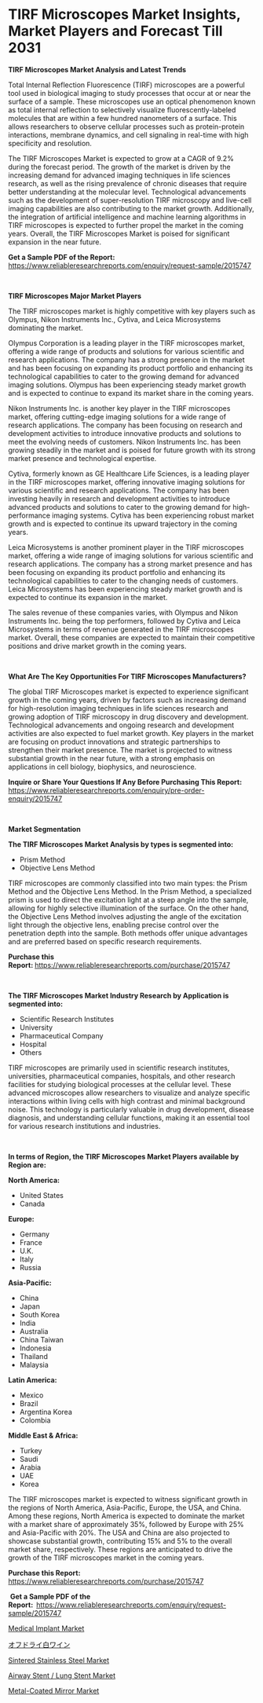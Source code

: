 <p><h1>TIRF Microscopes Market Insights, Market Players and Forecast Till 2031</h1></p><p><strong>TIRF Microscopes Market Analysis and Latest Trends</strong></p>
<p><p>Total Internal Reflection Fluorescence (TIRF) microscopes are a powerful tool used in biological imaging to study processes that occur at or near the surface of a sample. These microscopes use an optical phenomenon known as total internal reflection to selectively visualize fluorescently-labeled molecules that are within a few hundred nanometers of a surface. This allows researchers to observe cellular processes such as protein-protein interactions, membrane dynamics, and cell signaling in real-time with high specificity and resolution.</p><p>The TIRF Microscopes Market is expected to grow at a CAGR of 9.2% during the forecast period. The growth of the market is driven by the increasing demand for advanced imaging techniques in life sciences research, as well as the rising prevalence of chronic diseases that require better understanding at the molecular level. Technological advancements such as the development of super-resolution TIRF microscopy and live-cell imaging capabilities are also contributing to the market growth. Additionally, the integration of artificial intelligence and machine learning algorithms in TIRF microscopes is expected to further propel the market in the coming years. Overall, the TIRF Microscopes Market is poised for significant expansion in the near future.</p></p>
<p><strong>Get a Sample PDF of the Report:&nbsp;</strong> <a href="https://www.reliableresearchreports.com/enquiry/request-sample/2015747">https://www.reliableresearchreports.com/enquiry/request-sample/2015747</a></p>
<p>&nbsp;</p>
<p><strong>TIRF Microscopes Major Market Players</strong></p>
<p><p>The TIRF microscopes market is highly competitive with key players such as Olympus, Nikon Instruments Inc., Cytiva, and Leica Microsystems dominating the market.</p><p>Olympus Corporation is a leading player in the TIRF microscopes market, offering a wide range of products and solutions for various scientific and research applications. The company has a strong presence in the market and has been focusing on expanding its product portfolio and enhancing its technological capabilities to cater to the growing demand for advanced imaging solutions. Olympus has been experiencing steady market growth and is expected to continue to expand its market share in the coming years.</p><p>Nikon Instruments Inc. is another key player in the TIRF microscopes market, offering cutting-edge imaging solutions for a wide range of research applications. The company has been focusing on research and development activities to introduce innovative products and solutions to meet the evolving needs of customers. Nikon Instruments Inc. has been growing steadily in the market and is poised for future growth with its strong market presence and technological expertise.</p><p>Cytiva, formerly known as GE Healthcare Life Sciences, is a leading player in the TIRF microscopes market, offering innovative imaging solutions for various scientific and research applications. The company has been investing heavily in research and development activities to introduce advanced products and solutions to cater to the growing demand for high-performance imaging systems. Cytiva has been experiencing robust market growth and is expected to continue its upward trajectory in the coming years.</p><p>Leica Microsystems is another prominent player in the TIRF microscopes market, offering a wide range of imaging solutions for various scientific and research applications. The company has a strong market presence and has been focusing on expanding its product portfolio and enhancing its technological capabilities to cater to the changing needs of customers. Leica Microsystems has been experiencing steady market growth and is expected to continue its expansion in the market.</p><p>The sales revenue of these companies varies, with Olympus and Nikon Instruments Inc. being the top performers, followed by Cytiva and Leica Microsystems in terms of revenue generated in the TIRF microscopes market. Overall, these companies are expected to maintain their competitive positions and drive market growth in the coming years.</p></p>
<p>&nbsp;</p>
<p><strong>What Are The Key Opportunities For TIRF Microscopes Manufacturers?</strong></p>
<p><p>The global TIRF Microscopes market is expected to experience significant growth in the coming years, driven by factors such as increasing demand for high-resolution imaging techniques in life sciences research and growing adoption of TIRF microscopy in drug discovery and development. Technological advancements and ongoing research and development activities are also expected to fuel market growth. Key players in the market are focusing on product innovations and strategic partnerships to strengthen their market presence. The market is projected to witness substantial growth in the near future, with a strong emphasis on applications in cell biology, biophysics, and neuroscience.</p></p>
<p><strong>Inquire or Share Your Questions If Any Before Purchasing This Report:</strong> <a href="https://www.reliableresearchreports.com/enquiry/pre-order-enquiry/2015747">https://www.reliableresearchreports.com/enquiry/pre-order-enquiry/2015747</a></p>
<p>&nbsp;</p>
<p><strong>Market Segmentation</strong></p>
<p><strong>The TIRF Microscopes Market Analysis by types is segmented into:</strong></p>
<p><ul><li>Prism Method</li><li>Objective Lens Method</li></ul></p>
<p><p>TIRF microscopes are commonly classified into two main types: the Prism Method and the Objective Lens Method. In the Prism Method, a specialized prism is used to direct the excitation light at a steep angle into the sample, allowing for highly selective illumination of the surface. On the other hand, the Objective Lens Method involves adjusting the angle of the excitation light through the objective lens, enabling precise control over the penetration depth into the sample. Both methods offer unique advantages and are preferred based on specific research requirements.</p></p>
<p><strong>Purchase this Report:&nbsp;</strong><a href="https://www.reliableresearchreports.com/purchase/2015747">https://www.reliableresearchreports.com/purchase/2015747</a></p>
<p>&nbsp;</p>
<p><strong>The TIRF Microscopes Market Industry Research by Application is segmented into:</strong></p>
<p><ul><li>Scientific Research Institutes</li><li>University</li><li>Pharmaceutical Company</li><li>Hospital</li><li>Others</li></ul></p>
<p><p>TIRF microscopes are primarily used in scientific research institutes, universities, pharmaceutical companies, hospitals, and other research facilities for studying biological processes at the cellular level. These advanced microscopes allow researchers to visualize and analyze specific interactions within living cells with high contrast and minimal background noise. This technology is particularly valuable in drug development, disease diagnosis, and understanding cellular functions, making it an essential tool for various research institutions and industries.</p></p>
<p>&nbsp;</p>
<p><strong>In terms of Region, the TIRF Microscopes Market Players available by Region are:</strong></p>
<p>
    <p> <strong> North America: </strong>
        <ul>
            <li>United States</li>
            <li>Canada</li>
        </ul>
        </p> 
    <p> <strong> Europe: </strong>
        <ul>
            <li>Germany</li>
            <li>France</li>
            <li>U.K.</li>
            <li>Italy</li>
            <li>Russia</li>
        </ul>
        </p> 
    <p> <strong> Asia-Pacific: </strong>
        <ul>
            <li>China</li>
            <li>Japan</li>
            <li>South Korea</li>
            <li>India</li>
            <li>Australia</li>
            <li>China Taiwan</li>
            <li>Indonesia</li>
            <li>Thailand</li>
            <li>Malaysia</li>
        </ul>
        </p> 
    <p> <strong> Latin America: </strong>
        <ul>
            <li>Mexico</li>
            <li>Brazil</li>
            <li>Argentina Korea</li>
            <li>Colombia</li>
        </ul>
        </p> 
    <p> <strong> Middle East & Africa: </strong>
        <ul>
            <li>Turkey</li>
            <li>Saudi</li>
            <li>Arabia</li>
            <li>UAE</li>
            <li>Korea</li>
        </ul>
    </p>
    </p>
<p><p>The TIRF microscopes market is expected to witness significant growth in the regions of North America, Asia-Pacific, Europe, the USA, and China. Among these regions, North America is expected to dominate the market with a market share of approximately 35%, followed by Europe with 25% and Asia-Pacific with 20%. The USA and China are also projected to showcase substantial growth, contributing 15% and 5% to the overall market share, respectively. These regions are anticipated to drive the growth of the TIRF microscopes market in the coming years.</p></p>
<p><strong>Purchase this Report: </strong><a href="https://www.reliableresearchreports.com/purchase/2015747">https://www.reliableresearchreports.com/purchase/2015747</a></p>
<p>&nbsp;<strong>Get a Sample PDF of the Report:&nbsp;&nbsp;</strong><a href="https://www.reliableresearchreports.com/enquiry/request-sample/2015747">https://www.reliableresearchreports.com/enquiry/request-sample/2015747</a></p>
<p><strong></strong></p>
<p><p><a href="https://lydian-appliance-61d.notion.site/Medical-Implant-Market-Size-Reflecting-a-Forecast-Till-2031-Market-By-Type-By-Application-and-By-G-65556897dd8a44138263c60fe176611e">Medical Implant Market</a></p><p><a href="https://github.com/efcvopdgkdx128/Market-Research-Report-List-1/blob/main/1946675185917.md">オフドライ白ワイン</a></p><p><a href="https://view.publitas.com/reportprime-1/sintered-stainless-steel-market-research-report-reveals-the-latest-trends-and-opportunities-of-this-market-for-period-from-2024-2031/">Sintered Stainless Steel Market</a></p><p><a href="https://forested-sushi-9b0.notion.site/Global-Airway-Stent-Lung-Stent-Market-Size-and-Market-Trends-Insights-and-Projections-from-2024-t-b9466e5b12f543a5a5f21df1ecc65cd4">Airway Stent / Lung Stent Market</a></p><p><a href="https://issuu.com/reportprime-2/docs/metal-coated-mirror-market-size-2030.pptx">Metal-Coated Mirror Market</a></p></p>